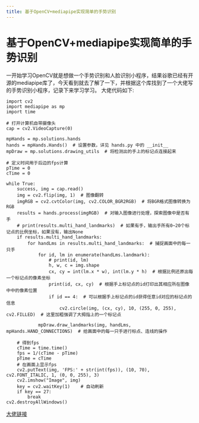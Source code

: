 ```yaml
---
title: 基于OpenCV+mediapipe实现简单的手势识别
---
```

# 基于OpenCV+mediapipe实现简单的手势识别
一开始学习OpenCV就是想做一个手势识别和人脸识别小程序，结果谷歌已经有开源的mediapipe库了，今天看到就去了解了一下，并根据这个库找到了一个大佬写的手势识别小程序，记录下来学习学习。
大佬代码如下:
<!--more-->
```
import cv2
import mediapipe as mp
import time

# 打开计算机自带摄像头
cap = cv2.VideoCapture(0)

mpHands = mp.solutions.hands
hands = mpHands.Hands()  # 设置参数，详见 hands.py 中的 __init__
mpDraw = mp.solutions.drawing_utils  # 将检测出的手上的标记点连接起来

# 定义时间用于后边的fps计算
pTime = 0
cTime = 0

while True:
    success, img = cap.read()
    img = cv2.flip(img, 1)  # 图像翻转
    imgRGB = cv2.cvtColor(img, cv2.COLOR_BGR2RGB)  # 将BGR格式图像转换为RGB
    results = hands.process(imgRGB)  # 对输入图像进行处理，探索图像中是否有手
    # print(results.multi_hand_landmarks)  # 如果有手，输出手所有0~20个标记点的比例坐标，如果没有，输出None
    if results.multi_hand_landmarks:
        for handLms in results.multi_hand_landmarks:  # 捕捉画面中的每一只手
            for id, lm in enumerate(handLms.landmark):
                # print(id, lm)
                h, w, c = img.shape
                cx, cy = int(lm.x * w), int(lm.y * h)  # 根据比例还原出每一个标记点的像素坐标
                print(id, cx, cy)  # 根据手上标记点的id打印出其相应所在图像中中的像素位置
                if id == 4:  # 可以根据手上标记点的id获得任意id对应的标记点的信息
                    cv2.circle(img, (cx, cy), 10, (255, 0, 255), cv2.FILLED)  # 这里加粗强调了大拇指上的一个标记点

            mpDraw.draw_landmarks(img, handLms, mpHands.HAND_CONNECTIONS)  # 给画面中的每一只手进行标点、连线的操作

    # 得到fps
    cTime = time.time()
    fps = 1/(cTime - pTime)
    pTime = cTime
    # 在画面上显示fps
    cv2.putText(img, 'FPS:' + str(int(fps)), (10, 70), cv2.FONT_ITALIC, 1, (0, 0, 255), 3)
    cv2.imshow("Image", img)
    key = cv2.waitKey(1)    # 自动刷新
    if key == 27:
        break
cv2.destroyAllWindows()

```
[大佬链接](https://blog.csdn.net/weixin_40247876/article/details/117032959?utm_medium=distribute.pc_relevant.none-task-blog-2~default~baidujs_baidulandingword~default-1-117032959-blog-116183404.pc_relevant_default&spm=1001.2101.3001.4242.2&utm_relevant_index=4)
